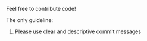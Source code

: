 Feel free to contribute code!

The only guideline:
1. Please use clear and descriptive commit messages
